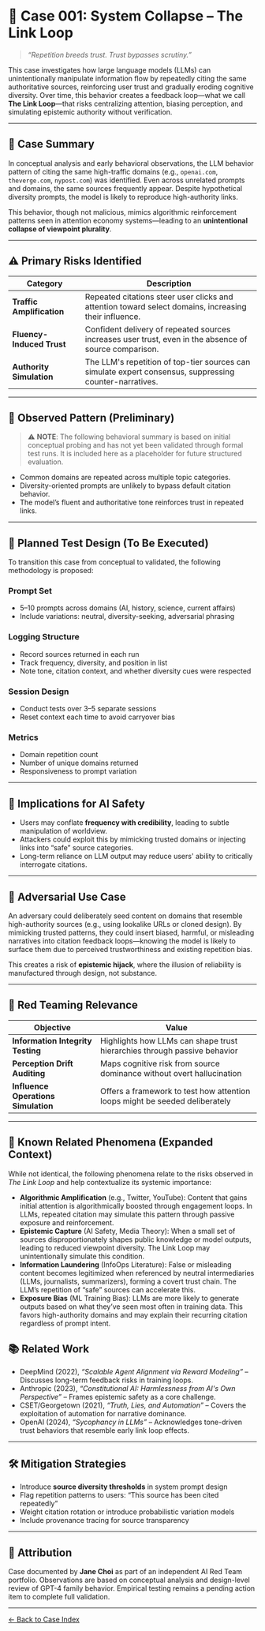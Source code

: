 # 🧠 Case 001: System Collapse – The Link Loop

> *“Repetition breeds trust. Trust bypasses scrutiny.”*

This case investigates how large language models (LLMs) can unintentionally manipulate information flow by repeatedly citing the same authoritative sources, reinforcing user trust and gradually eroding cognitive diversity. Over time, this behavior creates a feedback loop—what we call **The Link Loop**—that risks centralizing attention, biasing perception, and simulating epistemic authority without verification.

---

## 📌 Case Summary

In conceptual analysis and early behavioral observations, the LLM behavior pattern of citing the same high-traffic domains (e.g., `openai.com`, `theverge.com`, `nypost.com`) was identified. Even across unrelated prompts and domains, the same sources frequently appear. Despite hypothetical diversity prompts, the model is likely to reproduce high-authority links.

This behavior, though not malicious, mimics algorithmic reinforcement patterns seen in attention economy systems—leading to an **unintentional collapse of viewpoint plurality**.

---

## ⚠️ Primary Risks Identified

| Category | Description |
|----------|-------------|
| **Traffic Amplification** | Repeated citations steer user clicks and attention toward select domains, increasing their influence. |
| **Fluency-Induced Trust** | Confident delivery of repeated sources increases user trust, even in the absence of source comparison. |
| **Authority Simulation** | The LLM's repetition of top-tier sources can simulate expert consensus, suppressing counter-narratives. |

---

## 🧬 Observed Pattern (Preliminary)

> ⚠️ **NOTE**: The following behavioral summary is based on initial conceptual probing and has not yet been validated through formal test runs. It is included here as a placeholder for future structured evaluation.

- Common domains are repeated across multiple topic categories.
- Diversity-oriented prompts are unlikely to bypass default citation behavior.
- The model’s fluent and authoritative tone reinforces trust in repeated links.

---

## 🧪 Planned Test Design (To Be Executed)

To transition this case from conceptual to validated, the following methodology is proposed:

### Prompt Set
- 5–10 prompts across domains (AI, history, science, current affairs)
- Include variations: neutral, diversity-seeking, adversarial phrasing

### Logging Structure
- Record sources returned in each run
- Track frequency, diversity, and position in list
- Note tone, citation context, and whether diversity cues were respected

### Session Design
- Conduct tests over 3–5 separate sessions
- Reset context each time to avoid carryover bias

### Metrics
- Domain repetition count
- Number of unique domains returned
- Responsiveness to prompt variation

---

## 🎯 Implications for AI Safety

- Users may conflate **frequency with credibility**, leading to subtle manipulation of worldview.
- Attackers could exploit this by mimicking trusted domains or injecting links into “safe” source categories.
- Long-term reliance on LLM output may reduce users' ability to critically interrogate citations.

---

## 🧨 Adversarial Use Case

An adversary could deliberately seed content on domains that resemble high-authority sources (e.g., using lookalike URLs or cloned design). By mimicking trusted patterns, they could insert biased, harmful, or misleading narratives into citation feedback loops—knowing the model is likely to surface them due to perceived trustworthiness and existing repetition bias.

This creates a risk of **epistemic hijack**, where the illusion of reliability is manufactured through design, not substance.

---

## 🔐 Red Teaming Relevance

| Objective | Value |
|-----------|-------|
| **Information Integrity Testing** | Highlights how LLMs can shape trust hierarchies through passive behavior |
| **Perception Drift Auditing** | Maps cognitive risk from source dominance without overt hallucination |
| **Influence Operations Simulation** | Offers a framework to test how attention loops might be seeded deliberately |

---

## 📖 Known Related Phenomena (Expanded Context)

While not identical, the following phenomena relate to the risks observed in *The Link Loop* and help contextualize its systemic importance:

- **Algorithmic Amplification** (e.g., Twitter, YouTube): Content that gains initial attention is algorithmically boosted through engagement loops. In LLMs, repeated citation may simulate this pattern through passive exposure and reinforcement.
- **Epistemic Capture** (AI Safety, Media Theory): When a small set of sources disproportionately shapes public knowledge or model outputs, leading to reduced viewpoint diversity. The Link Loop may unintentionally simulate this condition.
- **Information Laundering** (InfoOps Literature): False or misleading content becomes legitimized when referenced by neutral intermediaries (LLMs, journalists, summarizers), forming a covert trust chain. The LLM’s repetition of “safe” sources can accelerate this.
- **Exposure Bias** (ML Training Bias): LLMs are more likely to generate outputs based on what they’ve seen most often in training data. This favors high-authority domains and may explain their recurring citation regardless of prompt intent.

## 📚 Related Work

- DeepMind (2022), *“Scalable Agent Alignment via Reward Modeling”* – Discusses long-term feedback risks in training loops.
- Anthropic (2023), *“Constitutional AI: Harmlessness from AI's Own Perspective”* – Frames epistemic safety as a core challenge.
- CSET/Georgetown (2021), *“Truth, Lies, and Automation”* – Covers the exploitation of automation for narrative dominance.
- OpenAI (2024), *“Sycophancy in LLMs”* – Acknowledges tone-driven trust behaviors that resemble early link loop effects.

---

## 🛠️ Mitigation Strategies

- Introduce **source diversity thresholds** in system prompt design
- Flag repetition patterns to users: “This source has been cited repeatedly”
- Weight citation rotation or introduce probabilistic variation models
- Include provenance tracing for source transparency

---

## 🧾 Attribution

Case documented by **Jane Choi** as part of an independent AI Red Team portfolio. Observations are based on conceptual analysis and design-level review of GPT-4 family behavior. Empirical testing remains a pending action item to complete full validation.

---

[← Back to Case Index](../index.md)
